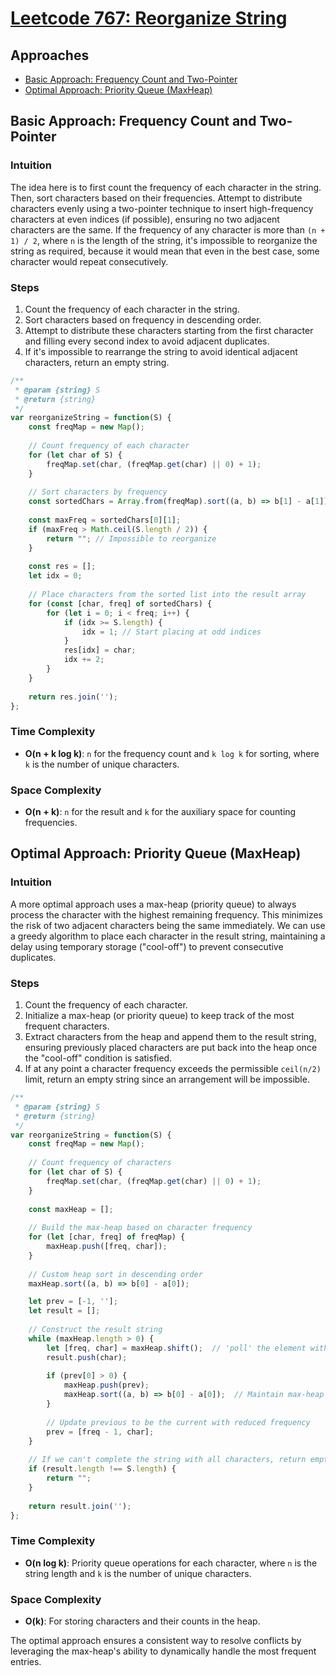 # [Leetcode 767: Reorganize String](https://leetcode.com/problems/reorganize-string/)

## Approaches
- [Basic Approach: Frequency Count and Two-Pointer](#basic-approach-frequency-count-and-two-pointer)
- [Optimal Approach: Priority Queue (MaxHeap)](#optimal-approach-priority-queue-maxheap)

## Basic Approach: Frequency Count and Two-Pointer

### Intuition
The idea here is to first count the frequency of each character in the string. Then, sort characters based on their frequencies. Attempt to distribute characters evenly using a two-pointer technique to insert high-frequency characters at even indices (if possible), ensuring no two adjacent characters are the same. If the frequency of any character is more than `(n + 1) / 2`, where `n` is the length of the string, it's impossible to reorganize the string as required, because it would mean that even in the best case, some character would repeat consecutively.

### Steps
1. Count the frequency of each character in the string.
2. Sort characters based on frequency in descending order.
3. Attempt to distribute these characters starting from the first character and filling every second index to avoid adjacent duplicates.
4. If it's impossible to rearrange the string to avoid identical adjacent characters, return an empty string.

```javascript
/**
 * @param {string} S
 * @return {string}
 */
var reorganizeString = function(S) {
    const freqMap = new Map();
    
    // Count frequency of each character
    for (let char of S) {
        freqMap.set(char, (freqMap.get(char) || 0) + 1);
    }
    
    // Sort characters by frequency
    const sortedChars = Array.from(freqMap).sort((a, b) => b[1] - a[1]);
    
    const maxFreq = sortedChars[0][1];
    if (maxFreq > Math.ceil(S.length / 2)) {
        return ""; // Impossible to reorganize
    }
    
    const res = [];
    let idx = 0;
    
    // Place characters from the sorted list into the result array
    for (const [char, freq] of sortedChars) {
        for (let i = 0; i < freq; i++) {
            if (idx >= S.length) {
                idx = 1; // Start placing at odd indices
            }
            res[idx] = char;
            idx += 2;
        }
    }
    
    return res.join('');
};
```

### Time Complexity
- **O(n + k log k)**: `n` for the frequency count and `k log k` for sorting, where `k` is the number of unique characters.

### Space Complexity
- **O(n + k)**: `n` for the result and `k` for the auxiliary space for counting frequencies.

## Optimal Approach: Priority Queue (MaxHeap)

### Intuition
A more optimal approach uses a max-heap (priority queue) to always process the character with the highest remaining frequency. This minimizes the risk of two adjacent characters being the same immediately. We can use a greedy algorithm to place each character in the result string, maintaining a delay using temporary storage ("cool-off") to prevent consecutive duplicates.

### Steps
1. Count the frequency of each character.
2. Initialize a max-heap (or priority queue) to keep track of the most frequent characters.
3. Extract characters from the heap and append them to the result string, ensuring previously placed characters are put back into the heap once the "cool-off" condition is satisfied.
4. If at any point a character frequency exceeds the permissible `ceil(n/2)` limit, return an empty string since an arrangement will be impossible.

```javascript
/**
 * @param {string} S
 * @return {string}
 */
var reorganizeString = function(S) {
    const freqMap = new Map();
    
    // Count frequency of characters
    for (let char of S) {
        freqMap.set(char, (freqMap.get(char) || 0) + 1);
    }
    
    const maxHeap = [];
    
    // Build the max-heap based on character frequency
    for (let [char, freq] of freqMap) {
        maxHeap.push([freq, char]);
    }
    
    // Custom heap sort in descending order
    maxHeap.sort((a, b) => b[0] - a[0]);

    let prev = [-1, ''];
    let result = [];
    
    // Construct the result string
    while (maxHeap.length > 0) {
        let [freq, char] = maxHeap.shift();  // 'poll' the element with the highest frequency
        result.push(char);
        
        if (prev[0] > 0) {
            maxHeap.push(prev);
            maxHeap.sort((a, b) => b[0] - a[0]);  // Maintain max-heap order
        }
        
        // Update previous to be the current with reduced frequency
        prev = [freq - 1, char];
    }
    
    // If we can't complete the string with all characters, return empty
    if (result.length !== S.length) {
        return "";
    }
    
    return result.join('');
};
```

### Time Complexity
- **O(n log k)**: Priority queue operations for each character, where `n` is the string length and `k` is the number of unique characters.

### Space Complexity
- **O(k)**: For storing characters and their counts in the heap.

The optimal approach ensures a consistent way to resolve conflicts by leveraging the max-heap's ability to dynamically handle the most frequent entries.

